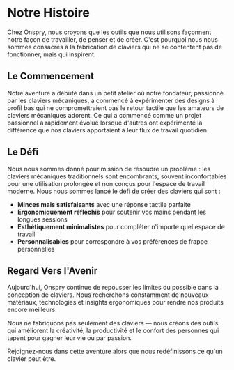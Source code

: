 # Notre Histoire

Chez Onspry, nous croyons que les outils que nous utilisons façonnent notre façon de travailler, de penser et de créer. C'est pourquoi nous nous sommes consacrés à la fabrication de claviers qui ne se contentent pas de fonctionner, mais qui inspirent.

## Le Commencement

Notre aventure a débuté dans un petit atelier où notre fondateur, passionné par les claviers mécaniques, a commencé à expérimenter des designs à profil bas qui ne compromettraient pas le retour tactile que les amateurs de claviers mécaniques adorent. Ce qui a commencé comme un projet passionnel a rapidement évolué lorsque d'autres ont expérimenté la différence que nos claviers apportaient à leur flux de travail quotidien.

## Le Défi

Nous nous sommes donné pour mission de résoudre un problème : les claviers mécaniques traditionnels sont encombrants, souvent inconfortables pour une utilisation prolongée et non conçus pour l'espace de travail moderne. Nous nous sommes lancé le défi de créer des claviers qui sont :

- **Minces mais satisfaisants** avec une réponse tactile parfaite
- **Ergonomiquement réfléchis** pour soutenir vos mains pendant les longues sessions
- **Esthétiquement minimalistes** pour compléter n'importe quel espace de travail
- **Personnalisables** pour correspondre à vos préférences de frappe personnelles

## Regard Vers l'Avenir

Aujourd'hui, Onspry continue de repousser les limites du possible dans la conception de claviers. Nous recherchons constamment de nouveaux matériaux, technologies et insights ergonomiques pour rendre nos produits encore meilleurs.

Nous ne fabriquons pas seulement des claviers — nous créons des outils qui améliorent la créativité, la productivité et le confort des personnes qui tapent pour gagner leur vie ou par passion.

Rejoignez-nous dans cette aventure alors que nous redéfinissons ce qu'un clavier peut être.
